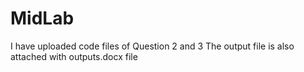 # MidLab

I have uploaded code files of Question 2 and 3
The output file is also attached with outputs.docx file
